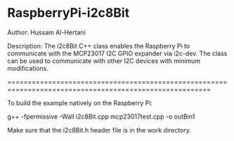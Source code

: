 RaspberryPi-i2c8Bit
===================

Author: Hussam Al-Hertani

Description: The i2c8Bit  C++ class enables the Raspberry Pi to communicate with the MCP23017 I2C GPIO expander via i2c-dev. The class can be used to communicate with other I2C devices with minimum modifications.

========================================================================================================

To build the example natively on the Raspberry Pi:

g++ -fpermissive -Wall i2c8Bit.cpp mcp23017test.cpp -o outBin1

Make sure that the i2c8Bit.h header file is in the work directory.
